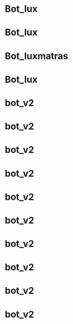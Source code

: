 # Bot_lux
# Bot_lux
# Bot_luxmatras
# Bot_lux
# bot_v2
# bot_v2
# bot_v2
# bot_v2
# bot_v2
# bot_v2
# bot_v2
# bot_v2
# bot_v2
# bot_v2
